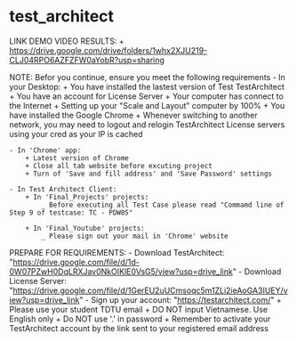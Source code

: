 # test_architect
LINK DEMO VIDEO RESULTS:
		+ https://drive.google.com/drive/folders/1whx2XJU219-CLJ04RPO6AZFZFW0aYobR?usp=sharing

NOTE:
Befor you continue, ensure you meet the following requirements
	- In your Desktop:
		+ You have installed the lastest version of Test TestArchitect
		+ You have an account for License Server
		+ Your computer has connect to the Internet
		+ Setting up your "Scale and Layout" computer by 100%
		+ You have installed the Google Chrome
		+ Whenever switching to another network, you may need to logout and relogin TestArchitect License servers using your cred as your IP is cached

	- In 'Chrome' app:
		+ Latest version of Chrome
		+ Close all tab website before excuting project
		+ Turn of 'Save and fill address' and 'Save Password' settings

	- In Test Architect Client:
		+ In 'Final_Projects' projects:
			_ Before executing all Test Case please read "Commamd line of Step 9 of testcase: TC - PDW05"

		+ In 'Final_Youtube' projects:
			_ Please sign out your mail in 'Chrome' website

PREPARE FOR REQUIREMENTS:
	- Download TestArchitect: "https://drive.google.com/file/d/1d-0W07PZwH0DqLRXJav0NkOIKlE0VsG5/view?usp=drive_link"
	- Download License Server: "https://drive.google.com/file/d/1GerEU2uUCmsoqc5m1ZLi2ieAoGA3IUEY/view?usp=drive_link"
	- Sign up your account: "https://testarchitect.com/"
    		+ Please use your student TDTU email
    		+ DO NOT input Vietnamese. Use English only
    		+ Do NOT use '.' in password
    		+ Remember to activate your TestArchitect account by the link sent to your registered email address
